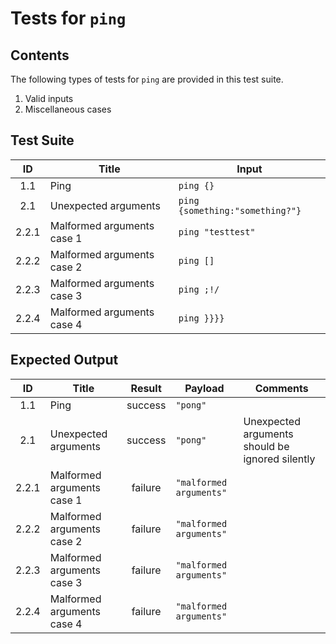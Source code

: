 # Tests for `ping`

## Contents
The following types of tests for `ping` are provided in this test suite.
  1. Valid inputs
  2. Miscellaneous cases

## Test Suite
|   ID  | Title                      | Input                                                                               |
|:-----:|----------------------------|-------------------------------------------------------------------------------------|
|  1.1  | Ping                       | `ping {}`                                                                           |
|  2.1  | Unexpected arguments       | `ping {something:"something?"}`                                                     |
| 2.2.1 | Malformed arguments case 1 | `ping "testtest"`                                                                   |
| 2.2.2 | Malformed arguments case 2 | `ping []`                                                                           |
| 2.2.3 | Malformed arguments case 3 | `ping ;!/`                                                                          |
| 2.2.4 | Malformed arguments case 4 | `ping }}}}`                                                                         |

## Expected Output
|   ID  | Title                      |  Result | Payload                 | Comments                                        |
|:-----:|----------------------------|:-------:|-------------------------|-------------------------------------------------|
|  1.1  | Ping                       | success | `"pong"`                |                                                 |
|  2.1  | Unexpected arguments       | success | `"pong"`                | Unexpected arguments should be ignored silently |
| 2.2.1 | Malformed arguments case 1 | failure | `"malformed arguments"` |                                                 |
| 2.2.2 | Malformed arguments case 2 | failure | `"malformed arguments"` |                                                 |
| 2.2.3 | Malformed arguments case 3 | failure | `"malformed arguments"` |                                                 |
| 2.2.4 | Malformed arguments case 4 | failure | `"malformed arguments"` |                                                 |
